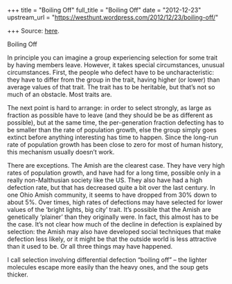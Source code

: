 +++
title = "Boiling Off"
full_title = "Boiling Off"
date = "2012-12-23"
upstream_url = "https://westhunt.wordpress.com/2012/12/23/boiling-off/"

+++
Source: [here](https://westhunt.wordpress.com/2012/12/23/boiling-off/).

Boiling Off

In principle you can imagine a group experiencing selection for some
trait by having members leave. However, it takes special
circumstances, unusual circumstances. First, the people who defect have
to be uncharacteristic: they have to differ from the group in the
trait, having higher (or lower) than average values of that trait. The
trait has to be heritable, but that’s not so much of an obstacle. Most
traits are.

The next point is hard to arrange: in order to select strongly, as large
as fraction as possible have to leave (and they should be be as
different as possible), but at the same time, the per-generation
fraction defecting has to be smaller than the rate of population growth,
else the group simply goes extinct before anything interesting has time
to happen. Since the long-run rate of population growth has been close
to zero for most of human history, this mechanism usually doesn’t work.

There are exceptions. The Amish are the clearest case. They have very
high rates of population growth, and have had for a long time, possible
only in a really non-Malthusian society like the US. They also have had
a high defection rate, but that has decreased quite a bit over the last
century. In one Ohio Amish community, it seems to have dropped from 30%
down to about 5%. Over times, high rates of defections may have
selected for lower values of the ‘bright lights, big city’ trait. It’s
possible that the Amish are genetically ‘plainer’ than they originally
were. In fact, this almost has to be the case. It’s not clear how much
of the decline in defection is explained by selection: the Amish may
also have developed social techniques that make defection less likely,
or it might be that the outside world is less attractive than it used
to be. Or all three things may have happened.

I call selection involving differential defection “boiling off” – the
lighter molecules escape more easily than the heavy ones, and the soup
gets thicker.

